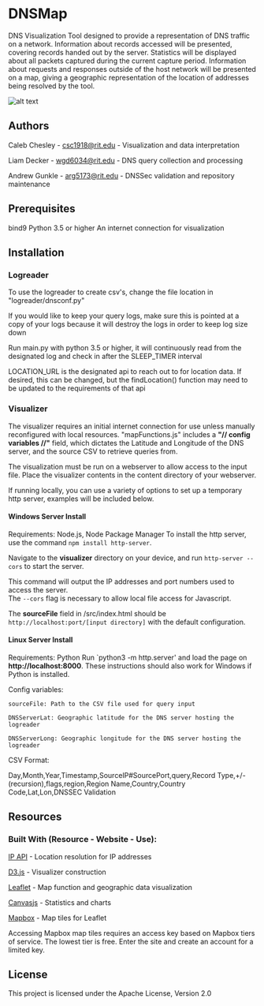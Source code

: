 # DNSMap

DNS Visualization Tool designed to provide a representation of DNS traffic on a network.
Information about records accessed will be presented, covering records handed out by the server.
Statistics will be displayed about all packets captured during the current capture period.
Information about requests and responses outside of the host network will be presented on a map,
giving a geographic representation of the location of addresses being resolved by the tool.



![alt text](https://github.com/cchesley2397/DNS-Map/blob/master/visualizer/demo.PNG "Demo")




## Authors
Caleb Chesley - csc1918@rit.edu - Visualization and data interpretation

Liam Decker - wgd6034@rit.edu - DNS query collection and processing

Andrew Gunkle - arg5173@rit.edu - DNSSec validation and repository maintenance


## Prerequisites
bind9
Python 3.5 or higher
An internet connection for visualization

## Installation
### Logreader
To use the logreader to create csv's, change the file location in "logreader/dnsconf.py"

If you would like to keep your query logs, make sure this is pointed at a copy of your logs because it will destroy the logs in order to keep log size down

Run main.py with python 3.5 or higher, it will continuously read from the designated log and check in after the SLEEP\_TIMER interval

LOCATION\_URL is the designated api to reach out to for location data. If desired, this can be changed, but the findLocation() function may need to be updated to the requirements of that api
### Visualizer
The visualizer requires an initial internet connection for use unless manually reconfigured with local resources.
"mapFunctions.js" includes a **"// config variables //"** field, which dictates the Latitude and Longitude of the DNS server,
and the source CSV to retrieve queries from.

The visualization must be run on a webserver to allow access to the input file.
Place the visualizer contents in the content directory of your webserver.

If running locally, you can use a variety of options to set up a temporary http server, examples will be included below.

#### Windows Server Install
Requirements: Node.js, Node Package Manager
To install the http server, use the command `npm install http-server`.

Navigate to the **visualizer** directory on your device, and run `http-server --cors` to start the server.

This command will output the IP addresses and port numbers used to access the server.  
The `--cors` flag is necessary to allow local file access for Javascript.

The **sourceFile** field in /src/index.html should be `http://localhost:port/[input directory]` with the default configuration.

#### Linux Server Install
Requirements: Python
Run `python3 -m http.server' and load the page on **http://localhost:8000**.
These instructions should also work for Windows if Python is installed.

Config variables:

    sourceFile: Path to the CSV file used for query input

    DNSServerLat: Geographic latitude for the DNS server hosting the logreader

    DNSServerLong: Geographic longitude for the DNS server hosting the logreader

CSV Format:

Day,Month,Year,Timestamp,SourceIP#SourcePort,query,Record Type,+/-(recursion),flags,region,Region Name,Country,Country Code,Lat,Lon,DNSSEC Validation


## Resources
### Built With (Resource - Website - Use):
[IP API](ip-api.com) - Location resolution for IP addresses

[D3.js](d3js.org) - Visualizer construction

[Leaflet](leafletjs.com) - Map function and geographic data visualization

[Canvasjs](canvasjs.com) - Statistics and charts

[Mapbox](mapbox.com) - Map tiles for Leaflet
    
Accessing Mapbox map tiles requires an access key based on Mapbox tiers of service.
The lowest tier is free.
Enter the site and create an account for a limited key.


## License

This project is licensed under the Apache License, Version 2.0
